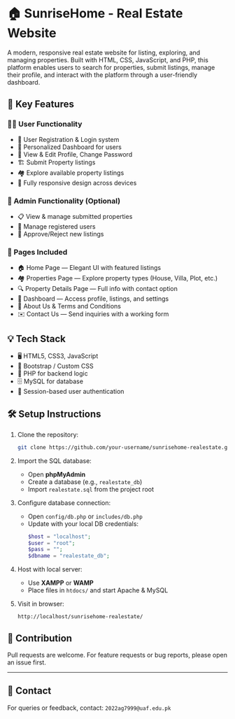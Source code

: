 # 🏠 SunriseHome - Real Estate Website

A modern, responsive real estate website for listing, exploring, and managing properties. Built with HTML, CSS, JavaScript, and PHP, this platform enables users to search for properties, submit listings, manage their profile, and interact with the platform through a user-friendly dashboard.

## 🚀 Key Features

### 🧑‍💼 User Functionality
- 🔐 User Registration & Login system
- 🧭 Personalized Dashboard for users
- 📄 View & Edit Profile, Change Password
- 🏗️ Submit Property listings
- 🏘️ Explore available property listings
- 💼 Fully responsive design across devices

### 🏢 Admin Functionality (Optional)
- 📋 View & manage submitted properties
- 🧑 Manage registered users
- 🚨 Approve/Reject new listings

### 📑 Pages Included
- 🏠 Home Page — Elegant UI with featured listings
- 🏘️ Properties Page — Explore property types (House, Villa, Plot, etc.)
- 🔍 Property Details Page — Full info with contact option
- 👤 Dashboard — Access profile, listings, and settings
- 📄 About Us & Terms and Conditions
- ✉️ Contact Us — Send inquiries with a working form

## 💡 Tech Stack
- 🖥️ HTML5, CSS3, JavaScript
- 🎨 Bootstrap / Custom CSS
- 🐘 PHP for backend logic
- 🗄️ MySQL for database
- 🔐 Session-based user authentication

## 🛠️ Setup Instructions

1. Clone the repository:
   ```bash
   git clone https://github.com/your-username/sunrisehome-realestate.git
   ```

2. Import the SQL database:
   - Open **phpMyAdmin**
   - Create a database (e.g., `realestate_db`)
   - Import `realestate.sql` from the project root

3. Configure database connection:
   - Open `config/db.php` or `includes/db.php`
   - Update with your local DB credentials:
     ```php
     $host = "localhost";
     $user = "root";
     $pass = "";
     $dbname = "realestate_db";
     ```

4. Host with local server:
   - Use **XAMPP** or **WAMP**
   - Place files in `htdocs/` and start Apache & MySQL

5. Visit in browser:
   ```
   http://localhost/sunrisehome-realestate/
   ```

## 🤝 Contribution
Pull requests are welcome. For feature requests or bug reports, please open an issue first.

---

## 📧 Contact
For queries or feedback, contact: `2022ag7999@uaf.edu.pk`

